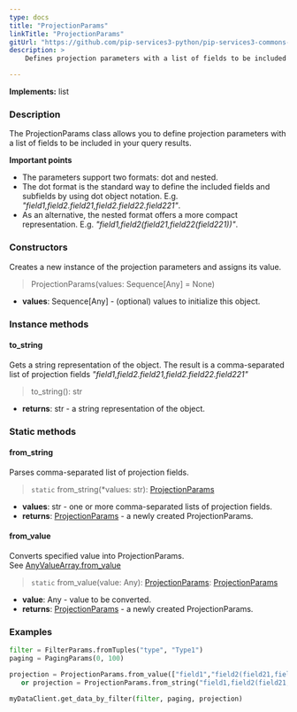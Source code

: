```yaml
---
type: docs
title: "ProjectionParams"
linkTitle: "ProjectionParams"
gitUrl: "https://github.com/pip-services3-python/pip-services3-commons-python"
description: > 
    Defines projection parameters with a list of fields to be included in the query results.

---
```


**Implements:** list

### Description

The ProjectionParams class allows you to define projection parameters with a list of fields to be included in your query results. 

**Important points**

- The parameters support two formats: dot and nested.
- The dot format is the standard way to define the included fields and subfields by using dot object notation. E.g. *"field1,field2.field21,field2.field22.field221"*.
- As an alternative, the nested format offers a more compact representation. E.g. *"field1,field2(field21,field22(field221))"*.

### Constructors
Creates a new instance of the projection parameters and assigns its value.

> ProjectionParams(values: Sequence[Any] = None)

- **values**: Sequence[Any] - (optional) values to initialize this object.

### Instance methods

#### to_string
Gets a string representation of the object.
The result is a comma-separated list of projection fields
*"field1,field2.field21,field2.field22.field221"*

> to_string(): str

- **returns**: str - a string representation of the object.

### Static methods

#### from_string
Parses comma-separated list of projection fields.

> `static` from_string(*values: str): [ProjectionParams]()

- **values**: str - one or more comma-separated lists of projection fields.
- **returns**: [ProjectionParams]() - a newly created ProjectionParams.

#### from_value
Converts specified value into ProjectionParams.  
See [AnyValueArray.from_value](../any_value_array/#from_value)

> `static` from_value(value: Any): [ProjectionParams](): [ProjectionParams]()

- **value**: Any -  value to be converted.
- **returns**: [ProjectionParams]() - a newly created ProjectionParams.

### Examples

```python
filter = FilterParams.fromTuples("type", "Type1")
paging = PagingParams(0, 100)

projection = ProjectionParams.from_value(["field1","field2(field21,field22)"])
   or projection = ProjectionParams.from_string("field1,field2(field21,field22)")

myDataClient.get_data_by_filter(filter, paging, projection)
```
